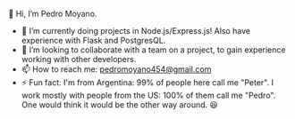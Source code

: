 
👋 Hi, I’m Pedro Moyano.
- 🌱 I’m currently doing projects in Node.js/Express.js! Also have experience with Flask and PostgresQL.
- 💞️ I’m looking to collaborate with a team on a project, to gain experience working with other developers.
- 📫 How to reach me: pedromoyano454@gmail.com
- ⚡ Fun fact: I'm from Argentina: 99% of people here call me "Peter". I work mostly with people from the US: 100% of them call me "Pedro". One would think it would be the other way around. 😆
